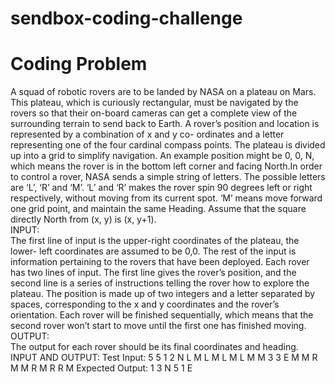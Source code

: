 # sendbox-coding-challenge
<h1> Coding Problem </h1>

A squad of robotic rovers are to be landed by NASA on a plateau on Mars. This plateau, which
is curiously rectangular, must be navigated by the rovers so that their on-board cameras can get
a complete view of the surrounding terrain to send back to Earth. A rover’s position and location
is represented by a combination of x and y co- ordinates and a letter representing one of the
four cardinal compass points. The plateau is divided up into a grid to simplify navigation.
An example position might be 0, 0, N, which means the rover is in the bottom left corner and
facing North.In order to control a rover, NASA sends a simple string of letters. The possible
letters are ‘L’, ‘R’ and ‘M’. ‘L’ and ‘R’ makes the rover spin 90 degrees left or right respectively,
without moving from its current spot. ‘M’ means move forward one grid point, and maintain the
same Heading. Assume that the square directly North from (x, y) is (x, y+1).
<br>
INPUT: <br>
The first line of input is the upper-right coordinates of the plateau, the lower- left coordinates are
assumed to be 0,0. The rest of the input is information pertaining to the rovers that have been
deployed. Each rover has two lines of input. The first line gives the rover’s position, and the
second line is a series of instructions telling the rover how to explore the plateau. The position is
made up of two integers and a letter separated by spaces, corresponding to the x and y
coordinates and the rover’s orientation. Each rover will be finished sequentially, which means
that the second rover won’t start to move until the first one has finished moving.
<br>
OUTPUT: <br>
The output for each rover should be its final coordinates and heading.
INPUT AND OUTPUT:
Test Input:
5 5
1 2 N
L M L M L M L M M
3 3 E
M M R M M R M R R M
Expected Output:
1 3 N
5 1 E
